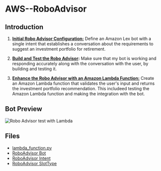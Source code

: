 # AWS--RoboAdvisor


## Introduction
1. **[Initial Robo Advisor Configuration:](#Initial-Robo-Advisor-Configuration)** Define an Amazon Lex bot with a single intent that establishes a conversation about the requirements to suggest an investment portfolio for retirement.

2. **[Build and Test the Robo Advisor](#Build-and-Test-the-Robo-Advisor):** Make sure that my bot is working and responding accurately along with the conversation with the user, by building and testing it.

3. **[Enhance the Robo Advisor with an Amazon Lambda Function:](#Enhance-the-Robo-Advisor-with-an-Amazon-Lambda-Function)** Create an Amazon Lambda function that validates the user's input and returns the investment portfolio recommendation. This includeed testing the Amazon Lambda function and making the integration with the bot.


## Bot Preview

![Robo Advisor test with Lambda](Images/RoboAdvisor_bot_MOV.gif)


## Files
* [lambda_function.py](RoboAdvisor/lambda_function.py)
* [RoboAdvisor Bot](RoboAdvisor/RoboAdvisor_2_Bot_LEX_V1.zip)
* [RoboAdvisor Intent](RoboAdvisor/RecommendPortfolio_10_Intent_LEX_V1.zip)
* [RoboAdvisor SlotType](RoboAdvisor/riskLevel_1_SlotType_LEX_V1.zip)

